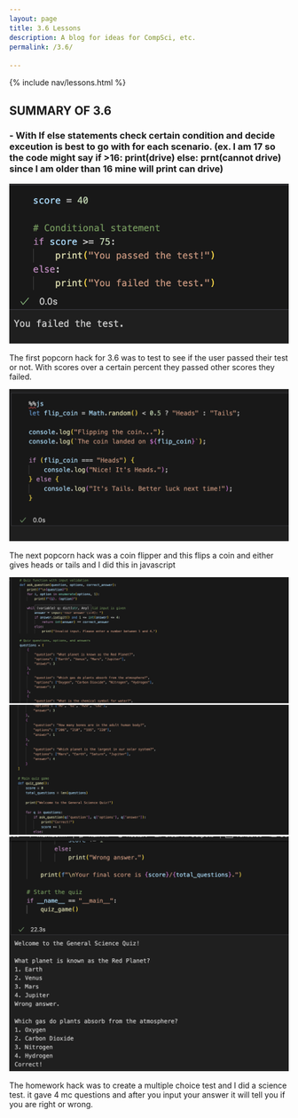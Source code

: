```yaml
---
layout: page
title: 3.6 Lessons
description: A blog for ideas for CompSci, etc.
permalink: /3.6/

---
```


{% include nav/lessons.html %}

## SUMMARY OF 3.6 ##

### - With If else statements check certain condition and decide exceution is best to go with for each scenario. (ex. I am 17 so the code might say if >16: print(drive) else: prnt(cannot drive) since I am older than 16 mine will print can drive) ###



![alt text](image-31.png)

The first popcorn hack for 3.6 was to test to see if the user passed their test or not. With scores over a certain percent they passed other scores they failed. 

![alt text](image-32.png)

 The next popcorn hack was a coin flipper and this flips a coin and either gives heads or tails and I did this in javascript 

![alt text](image-33.png)
![alt text](image-34.png)
![alt text](image-35.png)

The homework hack was to create a multiple choice test and I did a science test. it gave 4 mc questions and after you input your answer it will tell you if you are right or wrong. 